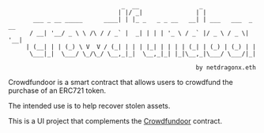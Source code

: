 ```

                                _  __                 _
                               | |/ _|               | |
       ___ _ __ _____      ____| | |_ _   _ _ __   __| | ___   ___  _ __
      / __| '__/ _ \ \ /\ / / _` |  _| | | | '_ \ / _` |/ _ \ / _ \| '__|
     | (__| | | (_) \ V  V / (_| | | | |_| | | | | (_| | (_) | (_) | |
      \___|_|  \___/ \_/\_/ \__,_|_|  \__,_|_| |_|\__,_|\___/ \___/|_|

                                                     by netdragonx.eth

```

Crowdfundoor is a smart contract that allows users to crowdfund the purchase of an ERC721 token.

The intended use is to help recover stolen assets.

This is a UI project that complements the [Crowdfundoor](https://github.com/netdragonx/crowdfundoor) contract.
